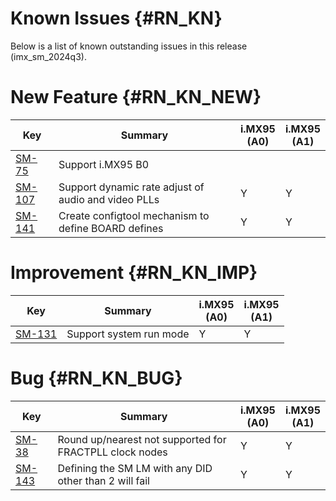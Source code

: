 Known Issues {#RN_KN}
============

Below is a list of known outstanding issues in this release (imx_sm_2024q3).

New Feature {#RN_KN_NEW}
============

| Key     | Summary                        | i.MX95<br> (A0) | i.MX95<br> (A1) |
|------------|-------------------------------|---|---|
| [SM-75](https://jira.sw.nxp.com/projects/SM/issues/SM-75) | Support i.MX95 B0 | | |
| [SM-107](https://jira.sw.nxp.com/projects/SM/issues/SM-107) | Support dynamic rate adjust of audio and  video PLLs | Y | Y |
| [SM-141](https://jira.sw.nxp.com/projects/SM/issues/SM-141) | Create configtool mechanism to define BOARD defines | Y | Y |

Improvement {#RN_KN_IMP}
============

| Key     | Summary                        | i.MX95<br> (A0) | i.MX95<br> (A1) |
|------------|-------------------------------|---|---|
| [SM-131](https://jira.sw.nxp.com/projects/SM/issues/SM-131) | Support system run mode | Y | Y |

Bug {#RN_KN_BUG}
============

| Key     | Summary                        | i.MX95<br> (A0) | i.MX95<br> (A1) |
|------------|-------------------------------|---|---|
| [SM-38](https://jira.sw.nxp.com/projects/SM/issues/SM-38) | Round up/nearest not supported for FRACTPLL clock nodes | Y | Y |
| [SM-143](https://jira.sw.nxp.com/projects/SM/issues/SM-143) | Defining the SM LM with any DID other than 2 will fail | Y | Y |

